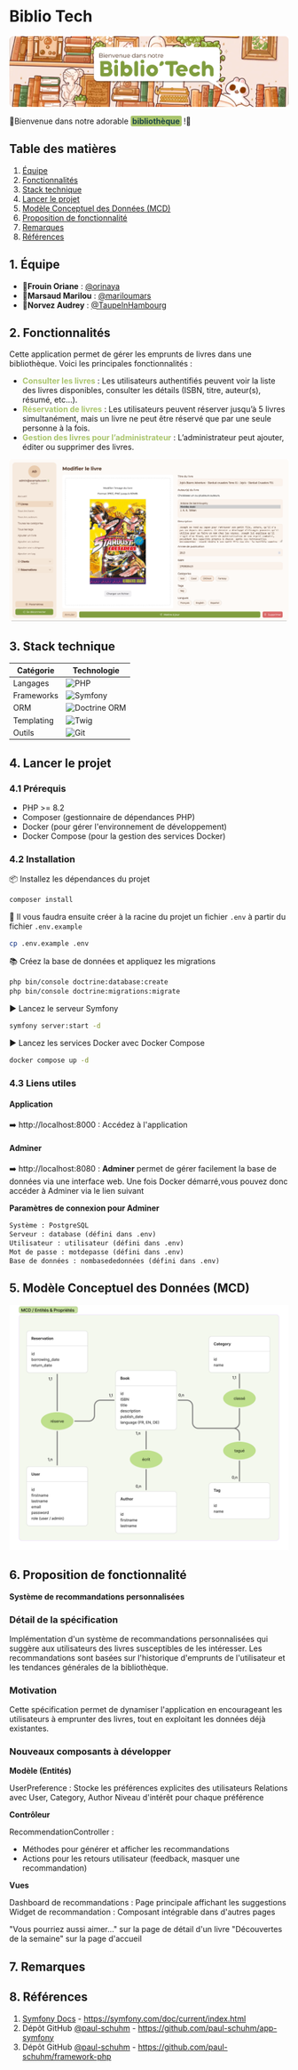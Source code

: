 # Biblio Tech

![Bannière](assets/images/biblio-banner.png)

🌼Bienvenue dans notre adorable <mark style="background-color:hsl(79, 42.70%, 60%);color: #1F4746 ;padding: 1px 3px; border-radius: 3px">**bibliothèque**</mark> !🌼

## Table des matières

1. [Équipe](#1-équipe)
2. [Fonctionnalités](#2-fonctionnalités)
3. [Stack technique](#3-stack-technique)
4. [Lancer le projet](#4-lancer-le-projet)
5. [Modèle Conceptuel des Données (MCD)](#5-modèle-conceptuel-des-données-mcd)
6. [Proposition de fonctionnalité](#6-proposition-de-fonctionnalité)
7. [Remarques](#7-remarques)
8. [Références](#8-références)

## 1. Équipe

- 🌻**Frouin Oriane** : [@orinaya](https://www.github.com/orinaya)
- 🌷**Marsaud Marilou** : [@mariloumars](https://github.com/mariloumars)
- 🌼**Norvez Audrey** : [@TaupeInHambourg](https://github.com/TaupeInHambourg)

## 2. Fonctionnalités

Cette application permet de gérer les emprunts de livres dans une bibliothèque.
Voici les principales fonctionnalités :

- <mark style="color:#a9c56d; background-color: transparent ">**Consulter les livres**</mark> : Les utilisateurs authentifiés peuvent voir la liste des livres disponibles, consulter les détails (ISBN, titre, auteur(s), résumé, etc...).
- <mark style="color:#a9c56d; background-color: transparent">**Réservation de livres**</mark> : Les utilisateurs peuvent réserver jusqu’à 5 livres simultanément, mais un livre ne peut être réservé que par une seule personne à la fois.
- <mark style="color:#a9c56d; background-color: transparent">**Gestion des livres pour l’administrateur**</mark> : L’administrateur peut ajouter, éditer ou supprimer des livres.

![Book Edit](assets/images/book-edit-image.png)

## 3. Stack technique

| Catégorie  | Technologie                                                                                                     |
| ---------- | --------------------------------------------------------------------------------------------------------------- |
| Langages   | ![PHP](https://img.shields.io/badge/PHP-777BB4?style=for-the-badge&logo=php&logoColor=white)                    |
| Frameworks | ![Symfony](https://img.shields.io/badge/Symfony-000000?style=for-the-badge&logo=symfony&logoColor=white)        |
| ORM        | ![Doctrine ORM](https://img.shields.io/badge/Doctrine-FC6A31?style=for-the-badge&logo=doctrine&logoColor=white) |
| Templating | ![Twig](https://img.shields.io/badge/Twig-0F9D58?style=for-the-badge&logo=twig&logoColor=white)                 |
| Outils     | ![Git](https://img.shields.io/badge/Git-F05032?style=for-the-badge&logo=git&logoColor=white)                    |

## 4. Lancer le projet

### 4.1 Prérequis

- PHP >= 8.2
- Composer (gestionnaire de dépendances PHP)
- Docker (pour gérer l'environnement de développement)
- Docker Compose (pour la gestion des services Docker)

### 4.2 Installation

📦 Installez les dépendances du projet

```bash
composer install
```

📄 Il vous faudra ensuite créer à la racine du projet un fichier `.env` à partir du fichier `.env.example`

```bash
cp .env.example .env

```

📚 Créez la base de données et appliquez les migrations

```bash
php bin/console doctrine:database:create
php bin/console doctrine:migrations:migrate
```

▶️ Lancez le serveur Symfony

```bash
symfony server:start -d
```

▶️ Lancez les services Docker avec Docker Compose

```bash
docker compose up -d
```

### 4.3 Liens utiles

#### Application

➡️ http://localhost:8000 : Accédez à l'application

#### Adminer

➡️ http://localhost:8080 : **Adminer** permet de gérer facilement la base de données via une interface web. Une fois Docker démarré,vous pouvez donc accéder à Adminer via le lien suivant

**Paramètres de connexion pour Adminer**

```
Système : PostgreSQL
Serveur : database (défini dans .env)
Utilisateur : utilisateur (défini dans .env)
Mot de passe : motdepasse (défini dans .env)
Base de données : nombasededonnées (défini dans .env)
```

## 5. Modèle Conceptuel des Données (MCD)

![MCD](assets/images/biblio-MCD.png)

## 6. Proposition de fonctionnalité

**Système de recommandations personnalisées**

### Détail de la spécification

Implémentation d'un système de recommandations personnalisées qui suggère aux utilisateurs des livres susceptibles de les intéresser. Les recommandations sont basées sur l'historique d'emprunts de l'utilisateur et les tendances générales de la bibliothèque.

### Motivation

Cette spécification permet de dynamiser l'application en encourageant les utilisateurs à emprunter des livres, tout en exploitant les données déjà existantes.

### Nouveaux composants à développer

**Modèle (Entités)**

UserPreference : Stocke les préférences explicites des utilisateurs
Relations avec User, Category, Author
Niveau d'intérêt pour chaque préférence

**Contrôleur**

RecommendationController :

- Méthodes pour générer et afficher les recommandations
- Actions pour les retours utilisateur (feedback, masquer une recommandation)

**Vues**

Dashboard de recommandations : Page principale affichant les suggestions
Widget de recommandation : Composant intégrable dans d'autres pages

"Vous pourriez aussi aimer..." sur la page de détail d'un livre
"Découvertes de la semaine" sur la page d'accueil

## 7. Remarques

## 8. Références

1. [Symfony Docs](https://symfony.com/doc/current/index.html) - https://symfony.com/doc/current/index.html
2. Dépôt GitHub [@paul-schuhm](https://github.com/paul-schuhm) - https://github.com/paul-schuhm/app-symfony
3. Dépôt GitHub [@paul-schuhm](https://github.com/paul-schuhm) - https://github.com/paul-schuhm/framework-php

